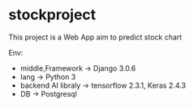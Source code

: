 # stockproject
This project is a Web App aim to predict stock chart

Env:
 - middle,Framework -> Django 3.0.6
 - lang -> Python 3
 - backend AI libraly -> tensorflow 2.3.1, Keras 2.4.3
 - DB -> Postgresql
 
